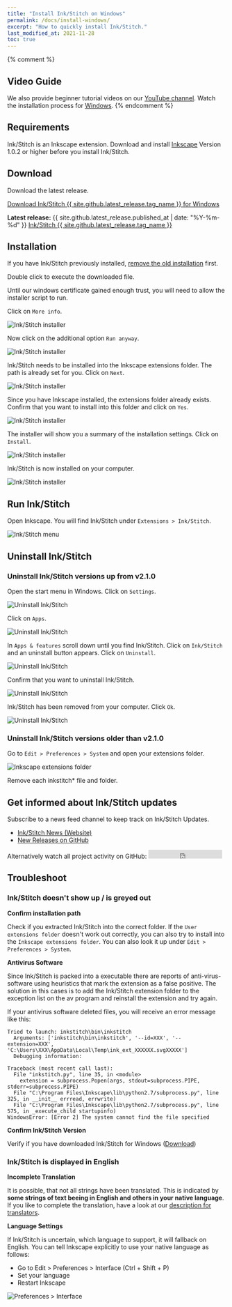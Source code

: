 ```yaml
---
title: "Install Ink/Stitch on Windows"
permalink: /docs/install-windows/
excerpt: "How to quickly install Ink/Stitch."
last_modified_at: 2021-11-28
toc: true
---
```

{% comment %}
## Video Guide

We also provide beginner tutorial videos on our <i class="fab fa-youtube"></i> [YouTube channel](https://www.youtube.com/c/InkStitch). Watch the installation process for <i class="fab fa-windows"></i> [Windows](https://www.youtube.com/watch?v=U5htzWZSjA8&list=PLvlbfDmZyXG1ORmeqHdp4aP7J71e7icJP&index=4).
{% endcomment %}

## Requirements

Ink/Stitch is an Inkscape extension. Download and install [Inkscape](https://inkscape.org/release/) Version 1.0.2 or higher before you install Ink/Stitch.

## Download

Download the latest release.

<p><a href="{{ site.github.releases_url }}/latest/download/inkstitch-{{ site.github.latest_release.tag_name }}-windows.exe" class="btn btn--info btn--large"><i class="fa fa-download " ></i> Download Ink/Stitch {{ site.github.latest_release.tag_name }} for Windows</a></p>

**Latest release:** {{ site.github.latest_release.published_at | date: "%Y-%m-%d"  }} [Ink/Stitch {{ site.github.latest_release.tag_name }}](https://github.com/inkstitch/inkstitch/releases/latest)

## Installation

If you have Ink/Stitch previously installed, [remove the old installation](#uninstall-inkstitch) first.

Double click to execute the downloaded file.

Until our windows certificate gained enough trust, you will need to allow the installer script to run.

Click on `More info`.

![Ink/Stitch installer](/assets/images/docs/en/windows-install/installer01.png)

Now click on the additional option `Run anyway`.

![Ink/Stitch installer](/assets/images/docs/en/windows-install/installer02.png)

Ink/Stitch needs to be installed into the Inkscape extensions folder. The path is already set for you. Click on `Next`.

![Ink/Stitch installer](/assets/images/docs/en/windows-install/installer03.png)

Since you have Inkscape installed, the extensions folder already exists. Confirm that you want to install into this folder and click on `Yes`.

![Ink/Stitch installer](/assets/images/docs/en/windows-install/installer04.png)

The installer will show you a summary of the installation settings. Click on `Install`.

![Ink/Stitch installer](/assets/images/docs/en/windows-install/installer05.png)

Ink/Stitch is now installed on your computer.

![Ink/Stitch installer](/assets/images/docs/en/windows-install/installer06.png)

## Run Ink/Stitch

Open Inkscape. You will find Ink/Stitch under `Extensions > Ink/Stitch`.

![Ink/Stitch menu](/assets/images/docs/en/windows-install/inkstitch-extensions-menu.png)

## Uninstall Ink/Stitch

### Uninstall Ink/Stitch versions up from v2.1.0

Open the start menu in Windows. Click on `Settings`.

![Uninstall Ink/Stitch](/assets/images/docs/en/windows-install/uninstall01.png)

Click on `Apps`.

![Uninstall Ink/Stitch](/assets/images/docs/en/windows-install/uninstall02.png)

In `Apps & features` scroll down until you find Ink/Stitch.
Click on `Ink/Stitch` and an uninstall button appears. Click on `Uninstall`.

![Uninstall Ink/Stitch](/assets/images/docs/en/windows-install/uninstall03.png)

Confirm that you want to uninstall Ink/Stitch.

![Uninstall Ink/Stitch](/assets/images/docs/en/windows-install/uninstall04.png)

Ink/Stitch has been removed from your computer. Click `Ok`.

![Uninstall Ink/Stitch](/assets/images/docs/en/windows-install/uninstall05.png)

### Uninstall Ink/Stitch versions older than v2.1.0

Go to `Edit > Preferences > System` and open your extensions folder.

![Inkscape extensions folder](/assets/images/docs/en/extensions-folder-location-win.jpg)

Remove each inkstitch* file and folder.

## Get informed about Ink/Stitch updates

Subscribe to a news feed channel to keep track on Ink/Stitch Updates.

* <i class="fas fa-fw fa-rss-square" aria-hidden="true" style="color: #ffb400;"></i> [Ink/Stitch News (Website)](/feed.xml)<br />
* <i class="fas fa-fw fa-rss-square" aria-hidden="true" style="color: #ffb400;"></i> [New Releases on GitHub](https://github.com/inkstitch/inkstitch/releases.atom)<br>

<p>Alternatively watch all project activity on GitHub: <iframe style="display: inline-block;" src="https://ghbtns.com/github-btn.html?user=inkstitch&repo=inkstitch&type=watch&count=true&v=2" frameborder="0" scrolling="0" width="170px" height="20px"></iframe></p>

## Troubleshoot

### Ink/Stitch doesn't show up / is greyed out

**Confirm installation path**

Check if you extracted Ink/Stitch into the correct folder. If the `User extensions folder` doesn't work out correctly, you can also try to install into the `Inkscape extensions folder`.
You can also look it up under `Edit > Preferences > System`.

**Antivirus Software**

Since Ink/Stitch is packed into a executable there are reports of anti-virus-software using heuristics that mark the extension as a false positive. The solution in this cases is to add the Ink/Stitch extension folder to the exception list on the av program and reinstall the extension and try again.

If your antivirus software deleted files, you will receive an error message like this:

```
Tried to launch: inkstitch\bin\inkstitch
  Arguments: ['inkstitch\bin\inkstitch', '--id=XXX', '--extension=XXX', 'C:\Users\XXX\AppData\Local\Temp\ink_ext_XXXXXX.svgXXXXX']
  Debugging information:

Traceback (most recent call last):
  File "inkstitch.py", line 35, in <module>
    extension = subprocess.Popen(args, stdout=subprocess.PIPE, stderr=subprocess.PIPE)
  File "C:\Program Files\Inkscape\lib\python2.7/subprocess.py", line 325, in __init__ errread, errwrite)
  File "C:\Program Files\Inkscape\lib\python2.7/subprocess.py", line 575, in _execute_child startupinfo)
WindowsError: [Error 2] The system cannot find the file specified
```

**Confirm Ink/Stitch Version**

Verify if you have downloaded Ink/Stitch for Windows ([Download](#download))

### Ink/Stitch is displayed in English

**Incomplete Translation**

It is possible, that not all strings have been translated. This is indicated by **some strings of text beeing in English and others in your native language**.
If you like to complete the translation, have a look at our [description for translators](/developers/localize/).

**Language Settings**

If Ink/Stitch is uncertain, which language to support, it will fallback on English.
You can tell Inkscape explicitly to use your native language as follows:
  * Go to Edit > Preferences > Interface (Ctrl + Shift + P)
  * Set your language
  * Restart Inkscape

![Preferences > Interface](/assets/images/docs/en/preferences_language.png)
